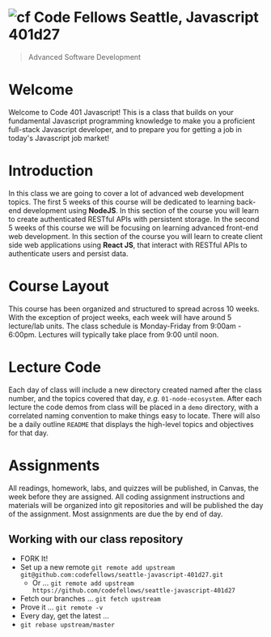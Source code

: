 ![cf](http://i.imgur.com/7v5ASc8.png) Code Fellows Seattle, Javascript 401d27
=====================================
> Advanced Software Development


# Welcome

Welcome to Code 401 Javascript! This is a class that builds on your fundamental Javascript programming knowledge to make you a proficient full-stack Javascript developer, and to prepare you for getting a job in today's Javascript job market!

# Introduction
In this class we are going to cover a lot of advanced web development topics. The first 5 weeks of this course will be dedicated to learning back-end development using **NodeJS**. In this section of the course you will learn to create authenticated RESTful APIs with persistent storage. In the second 5 weeks of this course we will be focusing on learning advanced front-end web development. In this section of the course you will learn to create client side web applications using **React JS**, that interact with RESTful APIs to authenticate users and persist data.

# Course Layout
This course has been organized and structured to spread across 10 weeks. With the exception of project weeks, each week will have around 5 lecture/lab units. The class schedule is Monday-Friday from 9:00am - 6:00pm. 
Lectures will typically take place from 9:00 until noon.

# Lecture Code
Each day of class will include a new directory created named after the class number, and the topics covered that day, _e.g._ `01-node-ecosystem`.  After each lecture the code demos from class will be placed in a `demo` directory, with a correlated naming convention to make things easy to locate.  There will also be a daily outline `README` that displays the high-level topics and objectives for that day.

# Assignments
All readings, homework, labs, and quizzes will be published, in Canvas, the week before they are assigned. All coding assignment instructions and materials will be organized into git repositories and will be published the day of the assignment.  Most assignments are due the by end of day.

## Working with our class repository
- FORK It!
- Set up a new remote `git remote add upstream git@github.com:codefellows/seattle-javascript-401d27.git`
  - Or ... `git remote add upstream https://github.com/codefellows/seattle-javascript-401d27`
- Fetch our branches ... `git fetch upstream`
- Prove it ... `git remote -v`
- Every day, get the latest ...
- `git rebase upstream/master`